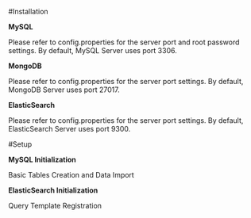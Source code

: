 #Installation

**MySQL**

Please refer to config.properties for the server port and root password settings. By default, MySQL Server uses port 3306.

**MongoDB**

Please refer to config.properties for the server port settings. By default, MongoDB Server uses port 27017.

**ElasticSearch**

Please refer to config.properties for the server port settings. By default, ElasticSearch Server uses port 9300.

#Setup

**MySQL Initialization**

Basic Tables Creation and Data Import

**ElasticSearch Initialization**

Query Template Registration

